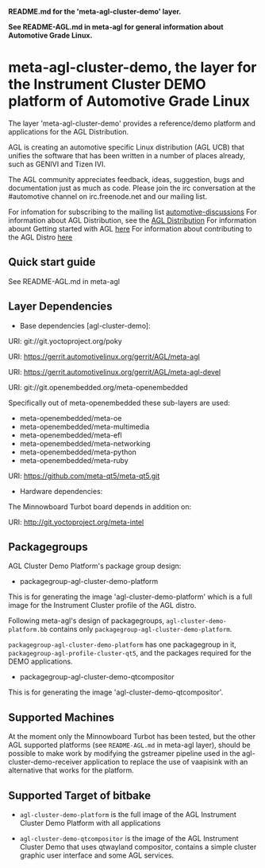 **README.md for the 'meta-agl-cluster-demo' layer.**

**See README-AGL.md in meta-agl for general information about Automotive Grade Linux.**


meta-agl-cluster-demo, the layer for the Instrument Cluster DEMO platform of Automotive Grade Linux
=================================================================================

The layer 'meta-agl-cluster-demo' provides a reference/demo platform and
applications for the AGL Distribution.

AGL is creating an automotive specific Linux distribution (AGL UCB) that unifies
the software that has been written in a number of places already,
such as GENIVI and Tizen IVI.

The AGL community appreciates feedback, ideas, suggestion, bugs and
documentation just as much as code. Please join the irc conversation
at the #automotive channel on irc.freenode.net and our mailing list.

For infomation for subscribing to the mailing list
    [automotive-discussions](http://lists.linuxfoundation.org/mailman/listinfo/automotive-discussions)
For information about AGL Distribution, see the
    [AGL Distribution](https://wiki.automotivelinux.org/agl-distro)
For information abount Getting started with AGL
    [here](https://wiki.automotivelinux.org/start/getting-started)
For information about contributing to the AGL Distro
    [here](https://wiki.automotivelinux.org/agl-distro/contributing)


Quick start guide
-----------------
See README-AGL.md in meta-agl


Layer Dependencies
------------------

* Base dependencies [agl-cluster-demo]:

URI: git://git.yoctoproject.org/poky

URI: https://gerrit.automotivelinux.org/gerrit/AGL/meta-agl

URI: https://gerrit.automotivelinux.org/gerrit/AGL/meta-agl-devel

URI: git://git.openembedded.org/meta-openembedded

Specifically out of meta-openembedded these sub-layers are used:

 - meta-openembedded/meta-oe
 - meta-openembedded/meta-multimedia
 -  meta-openembedded/meta-efl
 -  meta-openembedded/meta-networking
 -  meta-openembedded/meta-python
 -  meta-openembedded/meta-ruby

URI: https://github.com/meta-qt5/meta-qt5.git

* Hardware dependencies:

The Minnowboard Turbot board depends in addition on:

URI: http://git.yoctoproject.org/meta-intel


Packagegroups
-------------

AGL Cluster Demo Platform's package group design:

* packagegroup-agl-cluster-demo-platform

This is for generating the image 'agl-cluster-demo-platform' which is a full
image for the Instrument Cluster profile of the AGL distro.

Following meta-agl's design of packagegroups, ``agl-cluster-demo-platform.bb``
contains only ``packagegroup-agl-cluster-demo-platform``.

``packagegroup-agl-cluster-demo-platform`` has one packagegroup in it,
``packagegroup-agl-profile-cluster-qt5``, and the packages required for the DEMO
applications.

* packagegroup-agl-cluster-demo-qtcompositor

This is for generating the image 'agl-cluster-demo-qtcompositor'.

Supported Machines
------------------

At the moment only the Minnowboard Turbot has been tested, but the other
AGL supported platforms (see `README-AGL.md` in meta-agl layer), should be
possible to make work by modifying the gstreamer pipeline used in the
agl-cluster-demo-receiver application to replace the use of vaapisink with
an alternative that works for the platform.

Supported Target of bitbake
------------------------

* `agl-cluster-demo-platform` is the full image of the AGL Instrument Cluster
Demo Platform with all applications

* `agl-cluster-demo-qtcompositor` is the image of the AGL Instrument Cluster
Demo that uses qtwayland compositor, contains a simple cluster graphic user
interface and some AGL services.
